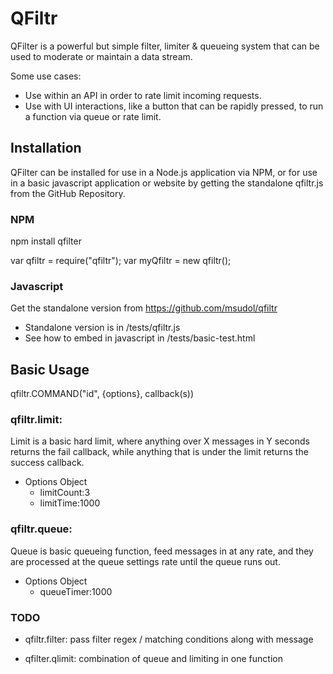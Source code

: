 # QFiltr

QFilter is a powerful but simple filter, limiter & queueing system that can be used to moderate or maintain a data stream.

Some use cases:
- Use within an API in order to rate limit incoming requests.
- Use with UI interactions, like a button that can be rapidly pressed, to run a function via queue or rate limit.

## Installation

QFilter can be installed for use in a Node.js application via NPM, or for use in a basic javascript application or website by getting the standalone qfiltr.js from the GitHub Repository. 

### NPM

npm install qfilter

var qfiltr = require("qfiltr");
var myQfiltr = new qfiltr();

### Javascript

Get the standalone version from https://github.com/msudol/qfiltr

- Standalone version is in /tests/qfiltr.js
- See how to embed in javascript in /tests/basic-test.html

## Basic Usage

qfiltr.COMMAND("id", {options}, callback(s))

### qfiltr.limit: 

Limit is a basic hard limit, where anything over X messages in Y seconds returns the fail callback, while anything that is under the limit returns the success callback.

- Options Object
  - limitCount:3
  - limitTime:1000

### qfiltr.queue: 

Queue is basic queueing function, feed messages in at any rate, and they are processed at the queue settings rate until the queue runs out.

- Options Object
  - queueTimer:1000

### TODO
- qfiltr.filter: pass filter regex / matching conditions along with message 

- qfilter.qlimit: combination of queue and limiting in one function 